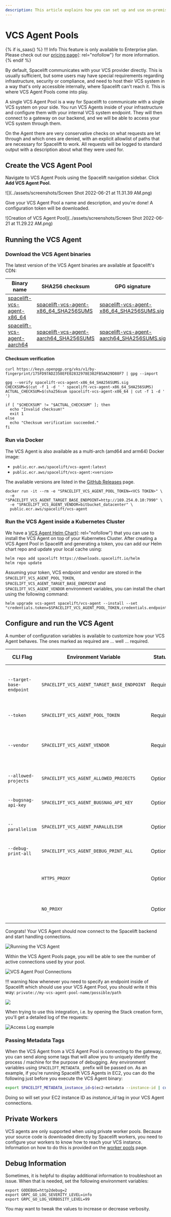 ```yaml
---
description: This article explains how you can set up and use on-premise VCS Agent Pools.
---
```


# VCS Agent Pools

{% if is_saas() %}
!!! Info
    This feature is only available to Enterprise plan. Please check out our [pricing page](https://spacelift.io/pricing){: rel="nofollow"} for more information.
{% endif %}

By default, Spacelift communicates with your VCS provider directly. This is usually sufficient, but some users may have special requirements regarding infrastructure, security or compliance, and need to host their VCS system in a way that's only accessible internally, where Spacelift can't reach it. This is where VCS Agent Pools come into play.

A single VCS Agent Pool is a way for Spacelift to communicate with a single VCS system on your side. You run VCS Agents inside of your infrastructure and configure them with your internal VCS system endpoint. They will then connect to a gateway on our backend, and we will be able to access your VCS system through them.

On the Agent there are very conservative checks on what requests are let through and which ones are denied, with an explicit allowlist of paths that are necessary for Spacelift to work. All requests will be logged to standard output with a description about what they were used for.

## Create the VCS Agent Pool

Navigate to VCS Agent Pools using the Spacelift navigation sidebar. Click **Add VCS Agent Pool.**

![](../assets/screenshots/Screen Shot 2022-06-21 at 11.31.39 AM.png)

Give your VCS Agent Pool a name and description, and you're done! A configuration token will be downloaded.

![Creation of VCS Agent Pool](../assets/screenshots/Screen Shot 2022-06-21 at 11.29.22 AM.png)

## Running the VCS Agent

### Download the VCS Agent binaries

The latest version of the VCS Agent binaries are available at Spacelift's CDN:

| Binary name                                                                               | SHA256 checksum                                                                                                 | GPG signature                                                                                                           |
| ----------------------------------------------------------------------------------------- | --------------------------------------------------------------------------------------------------------------- | ----------------------------------------------------------------------------------------------------------------------- |
| [spacelift-vcs-agent-x86_64](https://downloads.spacelift.io/spacelift-vcs-agent-x86_64)   | [spacelift-vcs-agent-x86_64_SHA256SUMS](https://downloads.spacelift.io/spacelift-vcs-agent-x86_64_SHA256SUMS)   | [spacelift-vcs-agent-x86_64_SHA256SUMS.sig](https://downloads.spacelift.io/spacelift-vcs-agent-x86_64_SHA256SUMS.sig)   |
| [spacelift-vcs-agent-aarch64](https://downloads.spacelift.io/spacelift-vcs-agent-aarch64) | [spacelift-vcs-agent-aarch64_SHA256SUMS](https://downloads.spacelift.io/spacelift-vcs-agent-aarch64_SHA256SUMS) | [spacelift-vcs-agent-aarch64_SHA256SUMS.sig](https://downloads.spacelift.io/spacelift-vcs-agent-aarch64_SHA256SUMS.sig) |

#### Checksum verification

```shell
curl https://keys.openpgp.org/vks/v1/by-fingerprint/175FD97AD2358EFE02832978E302FB5AA29D88F7 | gpg --import

gpg --verify spacelift-vcs-agent-x86_64_SHA256SUMS.sig
CHECKSUM=$(cut -f 1 -d ' ' spacelift-vcs-agent-x86_64_SHA256SUMS)
ACTUAL_CHECKSUM=$(sha256sum spacelift-vcs-agent-x86_64 | cut -f 1 -d ' ')

if [ "$CHECKSUM" != "$ACTUAL_CHECKSUM" ]; then
  echo "Invalid checksum!"
  exit 1
else
  echo "Checksum verification succeeded."
fi
```

### Run via Docker

The VCS Agent is also available as a multi-arch (amd64 and arm64) Docker image:

- `public.ecr.aws/spacelift/vcs-agent:latest`
- `public.ecr.aws/spacelift/vcs-agent:<version>`

The available versions are listed in the [GitHub Releases](https://github.com/spacelift-io/vcs-agent/releases) page.

```shell
docker run -it --rm -e "SPACELIFT_VCS_AGENT_POOL_TOKEN=<VCS TOKEN>" \
  -e "SPACELIFT_VCS_AGENT_TARGET_BASE_ENDPOINT=http://169.254.0.10:7990" \
  -e "SPACELIFT_VCS_AGENT_VENDOR=bitbucket_datacenter" \
  public.ecr.aws/spacelift/vcs-agent
```

### Run the VCS Agent inside a Kubernetes Cluster

We have a [VCS Agent Helm Chart](https://github.com/spacelift-io/spacelift-helm-charts){: rel="nofollow"} that you can use to install the VCS Agent on top of your Kubernetes Cluster. After creating a VCS Agent Pool in Spacelift and generating a token, you can add our Helm chart repo and update your local cache using:

```shell
helm repo add spacelift https://downloads.spacelift.io/helm
helm repo update
```

Assuming your token, VCS endpoint and vendor are stored in the `SPACELIFT_VCS_AGENT_POOL_TOKEN`, `SPACELIFT_VCS_AGENT_TARGET_BASE_ENDPOINT` and `SPACELIFT_VCS_AGENT_VENDOR` environment
variables, you can install the chart using the following command:

```shell
helm upgrade vcs-agent spacelift/vcs-agent --install --set "credentials.token=$SPACELIFT_VCS_AGENT_POOL_TOKEN,credentials.endpoint=$SPACELIFT_VCS_AGENT_TARGET_BASE_ENDPOINT,credentials.vendor=$SPACELIFT_VCS_AGENT_VENDOR"
```

## Configure and run the VCS Agent

A number of configuration variables is available to customize how your VCS Agent behaves. The ones marked as required are … well … required.

| CLI Flag                 | Environment Variable                       | Status   | Default Value | Description                                                                                                                             |
| ------------------------ | ------------------------------------------ | -------- | ------------- | --------------------------------------------------------------------------------------------------------------------------------------- |
| `--target-base-endpoint` | `SPACELIFT_VCS_AGENT_TARGET_BASE_ENDPOINT` | Required |               | The internal endpoint of your VCS system, including the protocol, as well as port, if applicable. (e.g., `http://169.254.0.10:7990`)    |
| `--token`                | `SPACELIFT_VCS_AGENT_POOL_TOKEN`           | Required |               | The token you’ve received from Spacelift during VCS Agent Pool creation                                                                 |
| `--vendor`               | `SPACELIFT_VCS_AGENT_VENDOR`               | Required |               | The vendor of your VCS system. Currently available options are `azure_devops`, `gitlab`, `bitbucket_datacenter` and `github_enterprise` |
| `--allowed-projects`     | `SPACELIFT_VCS_AGENT_ALLOWED_PROJECTS`     | Optional | `.*`          | Regexp matching allowed projects for API calls. Projects are in the form: 'group/repository'.                                           |
| `--bugsnag-api-key`      | `SPACELIFT_VCS_AGENT_BUGSNAG_API_KEY`      | Optional |               | Override the Bugsnag API key used for error reporting.                                                                                  |
| `--parallelism`          | `SPACELIFT_VCS_AGENT_PARALLELISM`          | Optional | `4`           | Number of streams to create. Each stream can handle one request simultaneously.                                                         |
| `--debug-print-all`      | `SPACELIFT_VCS_AGENT_DEBUG_PRINT_ALL`      | Optional | `false`       | Makes vcs-agent print out all the requests and responses.                                                                               |
|                          | `HTTPS_PROXY`                              | Optional |               | Hostname or IP address of the proxy server, including the protocol, as well as port, if applicable. (e.g., `http://10.10.1.1:8888`)     |
|                          | `NO_PROXY`                                 | Optional |               | Comma-separated list of host names that shouldn't go through any proxy is set in.                                                       |

Congrats! Your VCS Agent should now connect to the Spacelift backend and start handling connections.

![Running the VCS Agent](<../assets/screenshots/image (51).png>)

Within the VCS Agent Pools page, you will be able to see the number of active connections used by your pool.

![VCS Agent Pool Connections](<../assets/screenshots/image (47).png>)

!!! warning
    Now whenever you need to specify an endpoint inside of Spacelift which should use your VCS Agent Pool, you should write it this way: `private://my-vcs-agent-pool-name/possible/path`

![](<../assets/screenshots/Screen Shot 2022-06-21 at 11.34.18 AM.png>)

When trying to use this integration, i.e. by opening the Stack creation form, you'll get a detailed log of the requests:

![Access Log example](<../assets/screenshots/image (50).png>)

### Passing Metadata Tags

When the VCS Agent from a VCS Agent Pool is connecting to the gateway, you can send along some tags that will allow you to uniquely identify the process / machine for the purpose of debugging. Any environment variables using `SPACELIFT_METADATA_` prefix will be passed on. As an example, if you're running Spacelift VCS Agents in EC2, you can do the following just before you execute the VCS Agent binary:

```bash
export SPACELIFT_METADATA_instance_id=$(ec2-metadata --instance-id | cut -d ' ' -f2)
```

Doing so will set your EC2 instance ID as _instance_id_ tag in your VCS Agent connections.

## Private Workers

VCS agents are only supported when using private worker pools. Because your source code is downloaded directly by Spacelift workers, you need to configure your workers to know how to reach your VCS instance. Information on how to do this is provided on the [worker pools](worker-pools#vcs-agents) page.

## Debug Information

Sometimes, it is helpful to display additional information to troubleshoot an issue. When that is needed, set the following environment variables:

```shell
export GODEBUG=http2debug=2
export GRPC_GO_LOG_SEVERITY_LEVEL=info
export GRPC_GO_LOG_VERBOSITY_LEVEL=99
```

You may want to tweak the values to increase or decrease verbosity.
